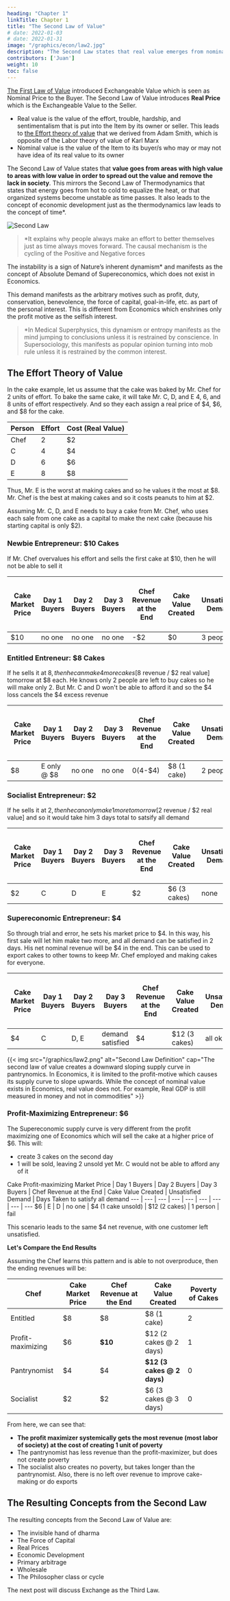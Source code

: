 ```yaml
---
heading: "Chapter 1"
linkTitle: Chapter 1
title: "The Second Law of Value"
# date: 2022-01-03
# date: 2022-01-31
image: "/graphics/econ/law2.jpg"
description: "The Second Law states that real value emerges from nominal value and is maximized by following one's true interests or true nature or dharma. Unlike Economics which imposes the interests of others, Superphysics encourages everyone to know true interest or purpose of their lives that has value to society"
contributors: ['Juan'] 
weight: 10
toc: false
---
```


<!-- ### The Second Law of Value: The Invisible Hand of Dharma as Real Prices -->

[The First Law of Value](/social/economics/principles/part-1/chapter-01) introduced Exchangeable Value which is seen as Nominal Price to the Buyer. The Second Law of Value introduces **Real Price** which is the Exchangeable Value to the Seller. 
- Real value is the value of the effort, trouble, hardship, and sentimentalism that is put into the Item by its owner or seller. This leads to [the Effort theory of value](/articles/pantrynomics/the-effort-theory-of-value) that we derived from Adam Smith, which is opposite of the Labor theory of value of Karl Marx
- Nominal value is the value of the Item to its buyer/s who may or may not have idea of its real value to its owner

The Second Law of Value states that **value goes from areas with high value to areas with low value in order to spread out the value and remove the lack in society**. This mirrors the Second Law of Thermodynamics that states that energy goes from hot to cold to equalize the heat, or that organized systems become unstable as time passes. It also leads to the concept of economic development just as the thermodynamics law leads to the concept of time*. 


![Second Law](/graphics/econ/law2.jpg)

> *It explains why people always make an effort to better themselves just as time always moves forward. The causal mechanism is the cycling of the Positive and Negative forces


The instability is a sign of Nature’s inherent dynamism* and manifests as the concept of Absolute Demand of Supereconomics, which does not exist in Economics. 

This demand manifests as the arbitrary motives such as profit, duty, conservation, benevolence, the force of capital, goal-in-life, etc. as part of the personal interest. This is different from Economics which enshrines only the profit motive as the selfish interest.

> *In Medical Superphysics, this dynamism or entropy manifests as the mind jumping to conclusions unless it is restrained by conscience. In Supersociology, this manifests as popular opinion turning into mob rule unless it is restrained by the common interest.



## The Effort Theory of Value

In the cake example, let us assume that the cake was baked by Mr. Chef for 2 units of effort. To bake the same cake, it will take Mr. C, D, and E 4, 6, and 8 units of effort respectively. And so they each assign a real price of $4, $6, and $8 for the cake.

Person | Effort | Cost (Real Value)
--- | --- | ---
Chef | 2 | $2
C | 4 | $4
D | 6 | $6
E | 8 | $8

Thus, Mr. E is the worst at making cakes and so he values it the most at $8. Mr. Chef is the best at making cakes and so it costs peanuts to him at $2.

Assuming Mr. C, D, and E needs to buy a cake from Mr. Chef, who uses each sale from one cake as a capital to make the next cake (because his starting capital is only $2). 

### Newbie Entrepreneur: $10 Cakes

If Mr. Chef overvalues his effort and sells the first cake at $10, then he will not be able to sell it

Cake Market Price  | Day 1 Buyers | Day 2 Buyers | Day 3 Buyers | Chef Revenue at the End | Cake Value Created | Unsatisfied Demand | Days Taken to satisfy all demand
--- | --- | --- | --- | --- | --- | --- | ---
$10 | no one | no one | no one | -$2 | $0 | 3 people | fail


### Entitled Entreneur: $8 Cakes

If he sells it at $8, then he can make 4 more cakes [$8 revenue / $2 real value] tomorrow at $8 each. He knows only 2 people are left to buy cakes so he will make only 2. But Mr. C and D won't be able to afford it and so the $4 loss cancels the $4 excess revenue <!-- only to find no more sales since only Mr. E could afford it and he had already bought one -->

Cake Market Price  | Day 1 Buyers | Day 2 Buyers | Day 3 Buyers | Chef Revenue at the End | Cake Value Created | Unsatisfied Demand | Days Taken to satisfy all demand
--- | --- | --- | --- | --- | --- | --- | ---
$8 | E only @ $8 | no one | no one | $0 ($4-$4) | $8 (1 cake) | 2 people | fail


### Socialist Entrepreneur: $2

If he sells it at $2, then he can only make 1 more tomorrow [$2 revenue / $2 real value] and so it would take him 3 days total to satsify all demand

Cake Market Price  | Day 1 Buyers | Day 2 Buyers | Day 3 Buyers | Chef Revenue at the End | Cake Value Created | Unsatisfied Demand | Days Taken to satisfy all demand
--- | --- | --- | --- | --- | --- | --- | ---
$2 | C | D | E | $2 | $6 (3 cakes) | none | 3 days


### Supereconomic Entrepreneur: $4

So through trial and error, he sets his market price to $4. In this way, his first sale will let him make two more, and all demand can be satisfied in 2 days. His net nominal revenue will be $4 in the end. This can be used to export cakes to other towns to keep Mr. Chef employed and making cakes for everyone. 

Cake Market Price  | Day 1 Buyers | Day 2 Buyers | Day 3 Buyers | Chef Revenue at the End | Cake Value Created | Unsatisfied Demand | Days Taken to satisfy all demand
--- | --- | --- | --- | --- | --- | --- | ---
$4 | C | D, E | demand satisfied | $4 | $12 (3 cakes) | all ok | 3 days


{{< img src="/graphics/law2.png" alt="Second Law Definition" cap="The second law of value creates a downward sloping supply curve in pantrynomics. In Economics, it is limited to the profit-motive which causes its supply curve to slope upwards. While the concept of nominal value exists in Economics, real value does not. For example, Real GDP is still measured in money and not in commodities" >}}



### Profit-Maximizing Entrepreneur: $6

The Supereconomic supply curve is very different from the profit maximizing one of Economics which will sell the cake at a higher price of $6. This will:
- create 3 cakes on the second day
- 1 will be sold, leaving 2 unsold yet Mr. C would not be able to afford any of it

Cake Profit-maximizing Market Price  | Day 1 Buyers | Day 2 Buyers | Day 3 Buyers | Chef Revenue at the End | Cake Value Created | Unsatisfied Demand | Days Taken to satisfy all demand
--- | --- | --- | --- | --- | --- | --- | --- | ---
$6 | E | D | no one | $4 (1 cake unsold) | $12 (2 cakes) | 1 person | fail

This scenario leads to the same $4 net revenue, with one customer left unsatisfied.


**Let's Compare the End Results**

Assuming the Chef learns this pattern and is able to not overproduce, then the ending revenues will be:

Chef | Cake Market Price | Chef Revenue at the End | Cake Value Created | Poverty of Cakes
--- | --- | --- | --- | --- 
Entitled | $8 | $8 | $8 (1 cake) | 2
Profit-maximizing | $6 | **$10** | $12 (2 cakes @ 2 days) | 1
Pantrynomist | $4 | $4  | **$12 (3 cakes @ 2 days)** | 0
Socialist | $2 | $2 | $6 (3 cakes @ 3 days) | 0


From here, we can see that:
- **The profit maximizer systemically gets the most revenue (most labor of society) at the cost of creating 1 unit of poverty**
- The pantrynomist has less revenue than the profit-maximizer, but does not create poverty
- The socialist also creates no poverty, but takes longer than the pantrynomist. Also, there is no left over revenue to improve cake-making or do exports


<!-- ### Solution: Society-Supported Competition

Adam Smith's solution is competition. Mr. C will be improve his cake-making as to make cakes at $3 real value, sold at $4 to satisfy his own demand. This will starve Mr. Chef of customers and so he must likewise lower his market price to $4.

Cake Market Price  | Day 1 Buyers | Day 2 Buyers | Revenue at the End | Cake Value Created | Unsatisfied Demand | Days Taken to satisfy all demand
--- | --- | --- | --- | --- | --- | --- | ---
Chef $4 | E | no one | $2 | $4 (1 cake) | all ok | -
Mr. C $4 | C | D | $5 ($1 + $4) | $8 (2 cakes) | all ok | 2 days
Total | | | $7 | $12 | 	|

**This leads to artificial problems in demand and supply** where food is wasted yet many people, who have some productivity to offer and are not worthless, stay hungry. The alarming thing is that people pay to get into university to be taught such things that create such problems!

In contrast, the non-profit-maximizing system of pantrynomics earns through **primary arbitrage** or through the differences in hardship incurred in making a product or service. 

In the example, Mr. Chef is able to make quality cakes at low effort because of his great skill in making them. **His profit is from increasing his mastery which lowers his costs, and not in stifling supply by raising prices.**  His mastery can be achieved faster if he were passionate in his chosen business or employment. This is why we call the Second law of Value as the [Invisible Hand of the Tao](/pantrynomics/invisible-hand-of-tao) that shows itself through [the effort theory of value](/articles/pantrynomics/the-effort-theory-of-value).  -->


## The Resulting Concepts from the Second Law

The resulting concepts from the Second Law of Value are:

- The invisible hand of dharma
- The Force of Capital
- Real Prices
- Economic Development
- Primary arbitrage
- Wholesale
- The Philosopher class or cycle

The next post will discuss Exchange as the Third Law.